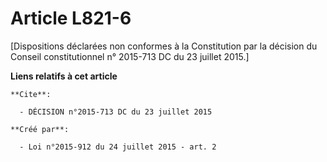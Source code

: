 # Article L821-6

[Dispositions déclarées non conformes à la Constitution par la décision du Conseil constitutionnel n° 2015-713 DC du 23
juillet 2015.]

**Liens relatifs à cet article**

	**Cite**:

	  - DÉCISION n°2015-713 DC du 23 juillet 2015

	**Créé par**:

	  - Loi n°2015-912 du 24 juillet 2015 - art. 2
